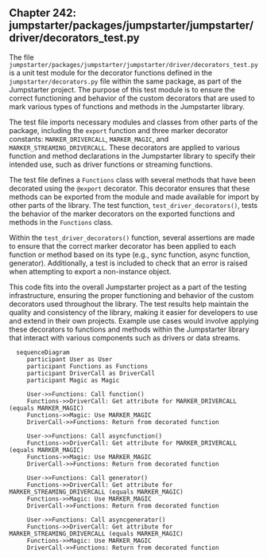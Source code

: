 ## Chapter 242: jumpstarter/packages/jumpstarter/jumpstarter/driver/decorators_test.py

 The file `jumpstarter/packages/jumpstarter/jumpstarter/driver/decorators_test.py` is a unit test module for the decorator functions defined in the `jumpstarter/decorators.py` file within the same package, as part of the Jumpstarter project. The purpose of this test module is to ensure the correct functioning and behavior of the custom decorators that are used to mark various types of functions and methods in the Jumpstarter library.

   The test file imports necessary modules and classes from other parts of the package, including the `export` function and three marker decorator constants: `MARKER_DRIVERCALL`, `MARKER_MAGIC`, and `MARKER_STREAMING_DRIVERCALL`. These decorators are applied to various function and method declarations in the Jumpstarter library to specify their intended use, such as driver functions or streaming functions.

   The test file defines a `Functions` class with several methods that have been decorated using the `@export` decorator. This decorator ensures that these methods can be exported from the module and made available for import by other parts of the library. The test function, `test_driver_decorators()`, tests the behavior of the marker decorators on the exported functions and methods in the `Functions` class.

   Within the `test_driver_decorators()` function, several assertions are made to ensure that the correct marker decorator has been applied to each function or method based on its type (e.g., sync function, async function, generator). Additionally, a test is included to check that an error is raised when attempting to export a non-instance object.

   This code fits into the overall Jumpstarter project as a part of the testing infrastructure, ensuring the proper functioning and behavior of the custom decorators used throughout the library. The test results help maintain the quality and consistency of the library, making it easier for developers to use and extend in their own projects. Example use cases would involve applying these decorators to functions and methods within the Jumpstarter library that interact with various components such as drivers or data streams.

 ```mermaid
   sequenceDiagram
      participant User as User
      participant Functions as Functions
      participant DriverCall as DriverCall
      participant Magic as Magic

      User->>Functions: Call function()
      Functions->>DriverCall: Get attribute for MARKER_DRIVERCALL (equals MARKER_MAGIC)
      Functions->>Magic: Use MARKER_MAGIC
      DriverCall->>Functions: Return from decorated function

      User->>Functions: Call asyncfunction()
      Functions->>DriverCall: Get attribute for MARKER_DRIVERCALL (equals MARKER_MAGIC)
      Functions->>Magic: Use MARKER_MAGIC
      DriverCall->>Functions: Return from decorated function

      User->>Functions: Call generator()
      Functions->>DriverCall: Get attribute for MARKER_STREAMING_DRIVERCALL (equals MARKER_MAGIC)
      Functions->>Magic: Use MARKER_MAGIC
      DriverCall->>Functions: Return from decorated function

      User->>Functions: Call asyncgenerator()
      Functions->>DriverCall: Get attribute for MARKER_STREAMING_DRIVERCALL (equals MARKER_MAGIC)
      Functions->>Magic: Use MARKER_MAGIC
      DriverCall->>Functions: Return from decorated function
   ```